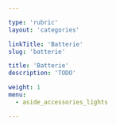 ```yaml
---

type: 'rubric'
layout: 'categories'

linkTitle: 'Batterie'
slug: 'batterie'

title: 'Batterie'
description: 'TODO'

weight: 1
menu:
  - aside_accessories_lights

---
```

